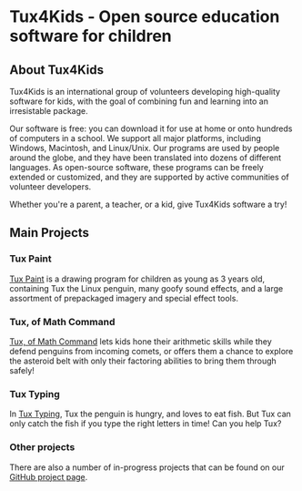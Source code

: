 # Tux4Kids - Open source education software for children

## About Tux4Kids

Tux4Kids is an international group of volunteers developing high-quality software for kids, with the goal of combining fun and learning into an irresistable package.

Our software is free: you can download it for use at home or onto hundreds of computers in a school. We support all major platforms, including Windows, Macintosh, and Linux/Unix. Our programs are used by people around the globe, and they have been translated into dozens of different languages. As open-source software, these programs can be freely extended or customized, and they are supported by active communities of volunteer developers.

Whether you're a parent, a teacher, or a kid, give Tux4Kids software a try!

## Main Projects

### Tux Paint
[Tux Paint](http://www.tuxpaint.org/) is a drawing program for children as young as 3 years old, containing Tux the Linux penguin, many goofy sound effects, and a large assortment of prepackaged imagery and special effect tools.

### Tux, of Math Command
[Tux, of Math Command](tuxmath.md) lets kids hone their arithmetic skills while they defend penguins from incoming comets, or offers them a chance to explore the asteroid belt with only their factoring abilities to bring them through safely!

### Tux Typing
In [Tux Typing](tuxtyping.md), Tux the penguin is hungry, and loves to eat fish. But Tux can only catch the fish if you type the right letters in time! Can you help Tux?

### Other projects
There are also a number of in-progress projects that can be found on our [GitHub project page](https://github.com/tux4kids/).

